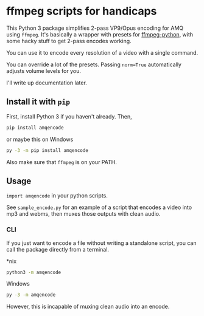 # ffmpeg scripts for handicaps

This Python 3 package simplifies 2-pass VP9/Opus encoding for AMQ using `ffmpeg`.
It's basically a wrapper with presets for [ffmpeg-python](https://github.com/kkroening/ffmpeg-python),
with some hacky stuff to get 2-pass encodes working.

You can use it to encode every resolution of a video with a single command.

You can override a lot of the presets.
Passing `norm=True` automatically adjusts volume levels for you.

I'll write up documentation later.

## Install it with `pip`

First, install Python 3 if you haven't already. Then,

```bash
pip install amqencode
```

or maybe this on Windows

```cmd
py -3 -m pip install amqencode
```

Also make sure that `ffmpeg` is on your PATH.

## Usage

`import amqencode` in your python scripts.

See `sample_encode.py` for an example of a script that encodes a video into
mp3 and webms, then muxes those outputs with clean audio.

### CLI

If you just want to encode a file without writing a standalone script,
you can call the package directly from a terminal.

*nix

```bash
python3 -m amqencode
```

Windows

```cmd
py -3 -m amqencode
```

However, this is incapable of muxing clean audio into an encode.
